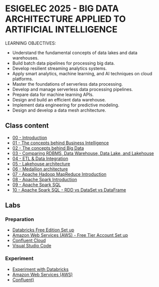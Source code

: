 # ESIGELEC 2025 - BIG DATA ARCHITECTURE APPLIED TO ARTIFICIAL INTELLIGENCE

LEARNING OBJECTIVES:
- Understand the fundamental concepts of data lakes and data warehouses.
- Build batch data pipelines for processing big data.
- Develop resilient streaming analytics systems.
- Apply smart analytics, machine learning, and AI techniques on cloud platforms.
- Master the foundations of serverless data processing.
- Develop and manage serverless data processing pipelines.
- Prepare data for machine learning APIs.
- Design and build an efficient data warehouse.
- Implement data engineering for predictive modeling.
- Design and develop a data mesh architecture.

## Class content

- [00 - Introduction](./00-material/00%20-%20Introduction.pdf)
- [01 - The concepts behind Business Intelligence](./00-material/01%20-%20The%20concepts%20behind%20Business%20Intelligence.pdf)
- [02 - The concepts behind Big Data](./00-material/02%20-%20The%20concepts%20behind%20Big%20Data.pdf)
- [03 - Comparing RDBMS, Data Warehouse, Data Lake, and Lakehouse](./00-material/03%20-%20Comparing%20RDBMS,%20Data%20Warehouse,%20Data%20Lake,%20and%20Lakehouse.pdf)
- [04 - ETL & Data Integration](./00-material/04%20-%20ETL%20&%20Data%20Integration.pdf)
- [05 - Lakehouse architecture](./00-material/05%20-%20Lakehouse%20architecture.pdf)
- [06 - Medallion architecture](./00-material/06%20-%20Medallion%20architecture.pdf)
- [07 - Apache Hadoop MapReduce Introduction](./00-material/07%20-%20Apache%20Hadoop%20MapReduce%20Introduction.pdf)
- [08 - Apache Spark Introduction](./00-material/08%20-%20Apache%20Spark%20Introduction.pdf)
- [09 - Apache Spark SQL](./00-material/09%20-%20Apache%20Spark%20SQL.pdf)
- [10 - Apache Spark SQL - RDD vs DataSet vs DataFrame](./00-material/10%20-%20Apache%20Spark%20SQL%20-%20RDD%20vs%20DataSet%20vs%20DataFrame.pdf)

## Labs

### Preparation

- [Databricks Free Edition Set up](./01-prepare/01-prepare-databricks/README.md)
- [Amazon Web Services (AWS) - Free Tier Account Set up](./01-prepare/01-prepare-aws/README.md)
- [Confluent Cloud](./01-prepare/01-prepare-confluent/README.md)
- [Visual Studio Code](./01-prepare/01-prepare-vscode/README.md)

### Experiment

- [Experiment with Databricks](./02-experiment/02-experiment-databricks/README.md)
- [Amazon Web Services (AWS)](./02-experiment/02-experiment-aws/README.md)
- [Confluent)](./02-experiment/02-experiment-confluent/README.md)

